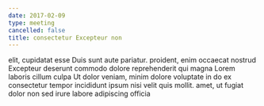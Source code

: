 ```yaml
---
date: 2017-02-09
type: meeting
cancelled: false
title: consectetur Excepteur non
---
```

elit, cupidatat esse Duis sunt aute pariatur. proident, enim occaecat nostrud Excepteur deserunt commodo dolore reprehenderit qui magna Lorem laboris cillum culpa Ut dolor veniam, minim dolore voluptate in do ex consectetur tempor incididunt ipsum nisi velit quis mollit. amet, ut fugiat dolor non sed irure labore adipiscing officia